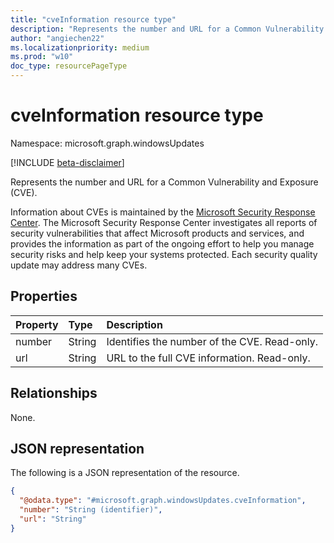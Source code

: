 ```yaml
---
title: "cveInformation resource type"
description: "Represents the number and URL for a Common Vulnerability and Exposure (CVE)."
author: "angiechen22"
ms.localizationpriority: medium
ms.prod: "w10"
doc_type: resourcePageType
---
```


# cveInformation resource type

Namespace: microsoft.graph.windowsUpdates

[!INCLUDE [beta-disclaimer](../../includes/beta-disclaimer.md)]

Represents the number and URL for a Common Vulnerability and Exposure (CVE).

Information about CVEs is maintained by the [Microsoft Security Response Center](https://msrc.microsoft.com/update-guide/vulnerability). The Microsoft Security Response Center investigates all reports of security vulnerabilities that affect Microsoft products and services, and provides the information as part of the ongoing effort to help you manage security risks and help keep your systems protected. Each security quality update may address many CVEs.

## Properties

|Property|Type|Description|
|:---|:---|:---|
|number|String| Identifies the number of the CVE. Read-only.|
|url|String| URL to the full CVE information. Read-only.|

## Relationships

None.

## JSON representation

The following is a JSON representation of the resource.

<!-- {
  "blockType": "resource",
  "keyProperty": "number",
  "@odata.type": "microsoft.graph.windowsUpdates.cveInformation",
  "openType": false
}
-->
``` json
{
  "@odata.type": "#microsoft.graph.windowsUpdates.cveInformation",
  "number": "String (identifier)",
  "url": "String"
}
```
